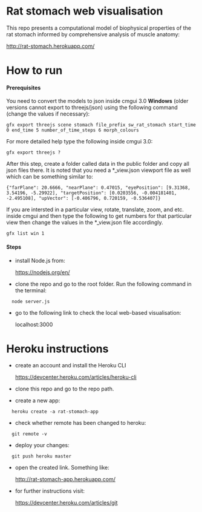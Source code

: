 # Rat stomach web visualisation

This repo presents a computational model of biophysical properties of the rat stomach informed by comprehensive analysis of muscle anatomy:

http://rat-stomach.herokuapp.com/

# How to run

#### Prerequisites

You need to convert the models to json inside cmgui 3.0 **Windows** (older versions cannot export to threejs/json) using the following command (change the values if necessary):

```
gfx export threejs scene stomach file_prefix sw_rat_stomach start_time 0 end_time 5 number_of_time_steps 6 morph_colours
```
For more detailed help type the following inside cmgui 3.0:

```
gfx export threejs ?
```

After this step, create a folder called data in the public folder and copy all json files there. It is noted that you need a *_view.json viewport file as well which can be something similar to:

```
{"farPlane": 20.6666, "nearPlane": 0.47015, "eyePosition": [9.31368, 3.54196, -5.29922], "targetPosition": [0.0203556, -0.004181401, -2.495108], "upVector": [-0.406796, 0.720159, -0.536407]}
```

If you are intersted in a particular view, rotate, translate, zoom, and etc. inside cmgui and then type the following to get numbers for that particular view then change the values in the *_view.json file accordingly.

```
gfx list win 1
```
#### Steps

- install Node.js from:

  https://nodejs.org/en/

- clone the repo and go to the root folder. Run the following command in the terminal:

```
  node server.js 
```

- go to the following link to check the local web-based visualisation:
  
  localhost:3000
  
  
# Heroku instructions

- create an account and install the Heroku CLI
  
  https://devcenter.heroku.com/articles/heroku-cli
  
- clone this repo and go to the repo path. 
  
- create a new app:
  
```
  heroku create -a rat-stomach-app
```

- check whether remote has been changed to heroku:

```
  git remote -v
```

- deploy your changes:

```
  git push heroku master
```

- open the created link. Something like:

  http://rat-stomach-app.herokuapp.com/

- for further instructions visit:

  https://devcenter.heroku.com/articles/git
